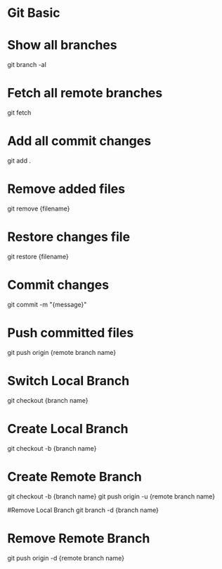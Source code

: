 # Git Basic

# Show all branches
git branch -al

# Fetch all remote branches 
git fetch

# Add all commit changes 
git add .

# Remove added files
git remove {filename}

# Restore changes file
git restore {filename}

# Commit changes
git commit -m "{message}"

# Push committed files
git push origin {remote branch name}

# Switch Local Branch
git checkout {branch name}

# Create Local Branch
git checkout -b {branch name}

# Create Remote Branch
git checkout -b {branch name}
git push origin -u {remote branch name}

#Remove Local Branch 
git branch -d {branch name}

# Remove Remote Branch
git push origin -d {remote branch name}

